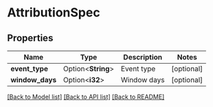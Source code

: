 # AttributionSpec

## Properties

Name | Type | Description | Notes
------------ | ------------- | ------------- | -------------
**event_type** | Option<**String**> | Event type | [optional]
**window_days** | Option<**i32**> | Window days | [optional]

[[Back to Model list]](../README.md#documentation-for-models) [[Back to API list]](../README.md#documentation-for-api-endpoints) [[Back to README]](../README.md)


